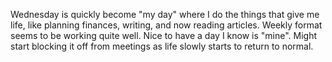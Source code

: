 Wednesday is quickly become "my day" where I do the things that give me life, like planning finances, writing, and now reading articles. Weekly format seems to be working quite well. Nice to have a day I know is "mine". Might start blocking it off from meetings as life slowly starts to return to normal. 